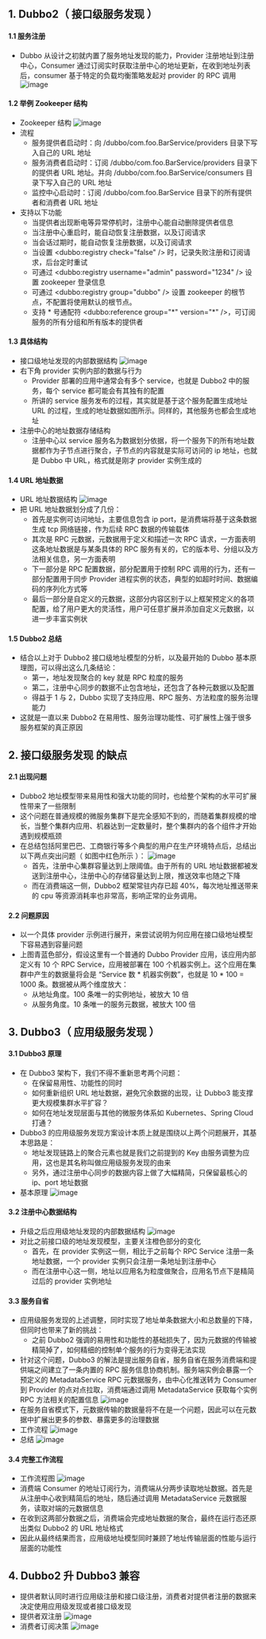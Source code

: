 ## 1. Dubbo2（ 接口级服务发现 ）

#### 1.1 服务注册

- Dubbo 从设计之初就内置了服务地址发现的能力，Provider 注册地址到注册中心，Consumer 通过订阅实时获取注册中心的地址更新，在收到地址列表后，consumer 基于特定的负载均衡策略发起对 provider 的 RPC 调用
  ![image](https://github.com/user-attachments/assets/60633f3a-ef05-442b-ad22-b06adfdd5651)

#### 1.2 举例 Zookeeper 结构

- Zookeeper 结构
  ![image](https://github.com/user-attachments/assets/27e67897-7c7d-4ad6-8b98-fc096ad7b883)
- 流程
  - 服务提供者启动时：向 /dubbo/com.foo.BarService/providers 目录下写入自己的 URL 地址
  - 服务消费者启动时：订阅 /dubbo/com.foo.BarService/providers 目录下的提供者 URL 地址。并向 /dubbo/com.foo.BarService/consumers 目录下写入自己的 URL 地址
  - 监控中心启动时：订阅 /dubbo/com.foo.BarService 目录下的所有提供者和消费者 URL 地址
- 支持以下功能
  - 当提供者出现断电等异常停机时，注册中心能自动删除提供者信息
  - 当注册中心重启时，能自动恢复注册数据，以及订阅请求
  - 当会话过期时，能自动恢复注册数据，以及订阅请求
  - 当设置 <dubbo:registry check="false" /> 时，记录失败注册和订阅请求，后台定时重试
  - 可通过 <dubbo:registry username="admin" password="1234" /> 设置 zookeeper 登录信息
  - 可通过 <dubbo:registry group="dubbo" /> 设置 zookeeper 的根节点，不配置将使用默认的根节点。
  - 支持 \* 号通配符 <dubbo:reference group="\*" version="\*" />，可订阅服务的所有分组和所有版本的提供者

#### 1.3 具体结构

- 接口级地址发现的内部数据结构
  ![image](https://github.com/user-attachments/assets/4f0ae232-8fa2-4fd6-a130-d94abd25c2eb)
- 右下角 provider 实例内部的数据与行为
  - Provider 部署的应用中通常会有多个 service，也就是 Dubbo2 中的服务，每个 service 都可能会有其独有的配置
  - 所讲的 service 服务发布的过程，其实就是基于这个服务配置生成地址 URL 的过程，生成的地址数据如图所示。同样的，其他服务也都会生成地址
- 注册中心的地址数据存储结构
  - 注册中心以 service 服务名为数据划分依据，将一个服务下的所有地址数据都作为子节点进行聚合，子节点的内容就是实际可访问的 ip 地址，也就是 Dubbo 中 URL，格式就是刚才 provider 实例生成的

#### 1.4 URL 地址数据

- URL 地址数据结构
  ![image](https://github.com/user-attachments/assets/4512ffd3-7a44-4cb7-a462-b06676ceee03)
- 把 URL 地址数据划分成了几份：
  - 首先是实例可访问地址，主要信息包含 ip port，是消费端将基于这条数据生成 tcp 网络链接，作为后续 RPC 数据的传输载体
  - 其次是 RPC 元数据，元数据用于定义和描述一次 RPC 请求，一方面表明这条地址数据是与某条具体的 RPC 服务有关的，它的版本号、分组以及方法相关信息，另一方面表明
  - 下一部分是 RPC 配置数据，部分配置用于控制 RPC 调用的行为，还有一部分配置用于同步 Provider 进程实例的状态，典型的如超时时间、数据编码的序列化方式等
  - 最后一部分是自定义的元数据，这部分内容区别于以上框架预定义的各项配置，给了用户更大的灵活性，用户可任意扩展并添加自定义元数据，以进一步丰富实例状

#### 1.5 Dubbo2 总结

- 结合以上对于 Dubbo2 接口级地址模型的分析，以及最开始的 Dubbo 基本原理图，可以得出这么几条结论：
  - 第一，地址发现聚合的 key 就是 RPC 粒度的服务
  - 第二，注册中心同步的数据不止包含地址，还包含了各种元数据以及配置
  - 得益于 1 与 2，Dubbo 实现了支持应用、RPC 服务、方法粒度的服务治理能力
- 这就是一直以来 Dubbo2 在易用性、服务治理功能性、可扩展性上强于很多服务框架的真正原因

## 2. 接口级服务发现 的缺点

#### 2.1 出现问题

- Dubbo2 地址模型带来易用性和强大功能的同时，也给整个架构的水平可扩展性带来了一些限制
- 这个问题在普通规模的微服务集群下是完全感知不到的，而随着集群规模的增长，当整个集群内应用、机器达到一定数量时，整个集群内的各个组件才开始遇到规模瓶颈
- 在总结包括阿里巴巴、工商银行等多个典型的用户在生产环境特点后，总结出以下两点突出问题（ 如图中红色所示 ）：
  ![image](https://github.com/user-attachments/assets/33daff85-07f9-42ce-9f0e-6477feaeaea8)
  - 首先，注册中心集群容量达到上限阈值。由于所有的 URL 地址数据都被发送到注册中心，注册中心的存储容量达到上限，推送效率也随之下降
  - 而在消费端这一侧，Dubbo2 框架常驻内存已超 40%，每次地址推送带来的 cpu 等资源消耗率也非常高，影响正常的业务调用。

#### 2.2 问题原因

- 以一个具体 provider 示例进行展开，来尝试说明为何应用在接口级地址模型下容易遇到容量问题
- 上图青蓝色部分，假设这里有一个普通的 Dubbo Provider 应用，该应用内部定义有 10 个 RPC Service，应用被部署在 100 个机器实例上。这个应用在集群中产生的数据量将会是 “Service 数 \* 机器实例数”，也就是 10 \* 100 = 1000 条。数据被从两个维度放大：
  - 从地址角度。100 条唯一的实例地址，被放大 10 倍
  - 从服务角度。10 条唯一的服务元数据，被放大 100 倍

## 3. Dubbo3（ 应用级服务发现 ）

#### 3.1 Dubbo3 原理

- 在 Dubbo3 架构下，我们不得不重新思考两个问题：
  - 在保留易用性、功能性的同时
  - 如何重新组织 URL 地址数据，避免冗余数据的出现，让 Dubbo3 能支撑更大规模集群水平扩容？
  - 如何在地址发现层面与其他的微服务体系如 Kubernetes、Spring Cloud 打通？
- Dubbo3 的应用级服务发现方案设计本质上就是围绕以上两个问题展开，其基本思路是：
  - 地址发现链路上的聚合元素也就是我们之前提到的 Key 由服务调整为应用，这也是其名称叫做应用级服务发现的由来
  - 另外，通过注册中心同步的数据内容上做了大幅精简，只保留最核心的 ip、port 地址数据
- 基本原理
  ![image](https://github.com/user-attachments/assets/577d692d-0912-4cfb-b8ef-4e1a03ea1a57)

#### 3.2 注册中心数据结构

- 升级之后应用级地址发现的内部数据结构
  ![image](https://github.com/user-attachments/assets/233304db-b7ba-468d-91e0-ff474890152d)
- 对比之前接口级的地址发现模型，主要关注橙色部分的变化
  - 首先，在 provider 实例这一侧，相比于之前每个 RPC Service 注册一条地址数据，一个 provider 实例只会注册一条地址到注册中心
  - 而在注册中心这一侧，地址以应用名为粒度做聚合，应用名节点下是精简过后的 provider 实例地址

#### 3.3 服务自省

- 应用级服务发现的上述调整，同时实现了地址单条数据大小和总数量的下降，但同时也带来了新的挑战：
  - 之前 Dubbo2 强调的易用性和功能性的基础损失了，因为元数据的传输被精简掉了，如何精细的控制单个服务的行为变得无法实现
- 针对这个问题，Dubbo3 的解法是提出服务自省，服务自省在服务消费端和提供端之间建立了一条内置的 RPC 服务信息协商机制。服务端实例会暴露一个预定义的 MetadataService RPC 元数据服务，由中心化推送转为 Consumer 到 Provider 的点对点拉取，消费端通过调用 MetadataService 获取每个实例 RPC 方法相关的配置信息
  ![image](https://github.com/user-attachments/assets/85c56592-a0c8-4a43-ab5f-9a349aad1a67)
- 在服务自省模式下，元数据传输的数据量将不在是一个问题，因此可以在元数据中扩展出更多的参数、暴露更多的治理数据
- 工作流程
  ![image](https://github.com/user-attachments/assets/a358fe21-4108-4b12-84e5-49001f381647)
- 总结
  ![image](https://github.com/user-attachments/assets/ddebe77e-7f39-4008-a543-64c6daec1e7a)

#### 3.4 完整工作流程

- 工作流程图
  ![image](https://github.com/user-attachments/assets/bf51f79d-9363-4ad7-8039-6a328e6c7642)
- 消费端 Consumer 的地址订阅行为，消费端从分两步读取地址数据。首先是从注册中心收到精简后的地址，随后通过调用 MetadataService 元数据服务，读取对端的元数据信息
- 在收到这两部分数据之后，消费端会完成地址数据的聚合，最终在运行态还原出类似 Dubbo2 的 URL 地址格式
- 因此从最终结果而言，应用级地址模型同时兼顾了地址传输层面的性能与运行层面的功能性

## 4. Dubbo2 升 Dubbo3 兼容

- 提供者默认同时进行应用级注册和接口级注册，消费者对提供者注册的数据来决定使用应用级发现或者接口级发现
- 提供者双注册
  ![image](https://github.com/user-attachments/assets/13a47ad3-e556-4e17-adef-9e876759cad9)
- 消费者订阅决策
  ![image](https://github.com/user-attachments/assets/4fc220a2-9a33-4558-98bf-48f97f77b5c7)
